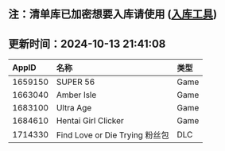 ## 注：清单库已加密想要入库请使用 ([入库工具](https://github.com/BlankTMing/ManifestAutoUpdate/releases))

## 更新时间：2024-10-13 21:41:08
| AppID | 名称 | 类型  |
| :-------------------- | :----------------------------- | :----------- |
| 1659150 | SUPER 56| Game |
| 1663040 | Amber Isle| Game |
| 1683100 | Ultra Age| Game |
| 1684610 | Hentai Girl Clicker| Game |
| 1714330 | Find Love or Die Trying 粉丝包| DLC |
